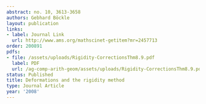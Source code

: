 ```yaml
---
abstract: no. 10, 3613-3658
authors: Gebhard Böckle
layout: publication
links:
- label: Journal Link
  url: http://www.ams.org/mathscinet-getitem?mr=2457713
order: 200891
pdfs:
- file: /assets/uploads/Rigidity-CorrectionsThm8.9.pdf
  label: PDF
  url: /ag-comp-arith-geom/assets/uploads/Rigidity-CorrectionsThm8.9.pdf
status: Published
title: Deformations and the rigidity method
type: Journal Article
year: '2008'
---
```

